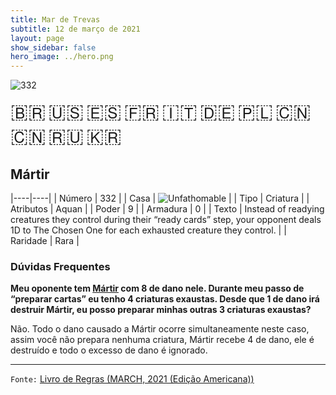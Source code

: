 ```yaml
---
title: Mar de Trevas
subtitle: 12 de março de 2021
layout: page
show_sidebar: false
hero_image: ../hero.png
---
```


![332](https://cdn.keyforgegame.com/media/card_front/pt/496_332_GHH7WF7P4QRW_pt.png)

<span title="Português" style="font-size: 32px;cursor: pointer;" onclick="javascript:document.querySelector('img[alt=\'332\']').src=document.querySelector('img[alt=\'332\']').src.replace(/card_front\/[^/]+/, 'card_front/pt').replace(/_[^/.0-9]+\.png/, '_pt.png')">🇧🇷</span>
<span title="English" style="font-size: 32px;cursor: pointer;" onclick="javascript:document.querySelector('img[alt=\'332\']').src=document.querySelector('img[alt=\'332\']').src.replace(/card_front\/[^/]+/, 'card_front/en').replace(/_[^/.0-9]+\.png/, '_en.png')">🇺🇸</span>
<span title="Español" style="font-size: 32px;cursor: pointer;" onclick="javascript:document.querySelector('img[alt=\'332\']').src=document.querySelector('img[alt=\'332\']').src.replace(/card_front\/[^/]+/, 'card_front/es').replace(/_[^/.0-9]+\.png/, '_es.png')">🇪🇸</span>
<span title="Français" style="font-size: 32px;cursor: pointer;" onclick="javascript:document.querySelector('img[alt=\'332\']').src=document.querySelector('img[alt=\'332\']').src.replace(/card_front\/[^/]+/, 'card_front/fr').replace(/_[^/.0-9]+\.png/, '_fr.png')">🇫🇷</span>
<span title="Italiano" style="font-size: 32px;cursor: pointer;" onclick="javascript:document.querySelector('img[alt=\'332\']').src=document.querySelector('img[alt=\'332\']').src.replace(/card_front\/[^/]+/, 'card_front/it').replace(/_[^/.0-9]+\.png/, '_it.png')">🇮🇹</span>
<span title="Deutsche" style="font-size: 32px;cursor: pointer;" onclick="javascript:document.querySelector('img[alt=\'332\']').src=document.querySelector('img[alt=\'332\']').src.replace(/card_front\/[^/]+/, 'card_front/de').replace(/_[^/.0-9]+\.png/, '_de.png')">🇩🇪</span>
<span title="Polskie" style="font-size: 32px;cursor: pointer;" onclick="javascript:document.querySelector('img[alt=\'332\']').src=document.querySelector('img[alt=\'332\']').src.replace(/card_front\/[^/]+/, 'card_front/pl').replace(/_[^/.0-9]+\.png/, '_pl.png')">🇵🇱</span>
<span title="简体中文" style="font-size: 32px;cursor: pointer;" onclick="javascript:document.querySelector('img[alt=\'332\']').src=document.querySelector('img[alt=\'332\']').src.replace(/card_front\/[^/]+/, 'card_front/zh-hans').replace(/_[^/.0-9]+\.png/, '_zh-hans.png')">🇨🇳</span>
<span title="繁體中文" style="font-size: 32px;cursor: pointer;" onclick="javascript:document.querySelector('img[alt=\'332\']').src=document.querySelector('img[alt=\'332\']').src.replace(/card_front\/[^/]+/, 'card_front/zh-hant').replace(/_[^/.0-9]+\.png/, '_zh-hant.png')">🇨🇳</span>
<span title="Pусский" style="font-size: 32px;cursor: pointer;" onclick="javascript:document.querySelector('img[alt=\'332\']').src=document.querySelector('img[alt=\'332\']').src.replace(/card_front\/[^/]+/, 'card_front/ru').replace(/_[^/.0-9]+\.png/, '_ru.png')">🇷🇺</span>
<span title="한국어" style="font-size: 32px;cursor: pointer;" onclick="javascript:document.querySelector('img[alt=\'332\']').src=document.querySelector('img[alt=\'332\']').src.replace(/card_front\/[^/]+/, 'card_front/ko').replace(/_[^/.0-9]+\.png/, '_ko.png')">🇰🇷</span>

## Mártir

|----|----|
| Número | 332 |
| Casa | ![Unfathomable](https://archonarcana.com/images/thumb/1/10/Unfathomable.png/22px-Unfathomable.png "Abissais") |
| Tipo | Criatura |
| Atributos | Aquan |
| Poder | 9 |
| Armadura | 0 |
| Texto | Instead of readying creatures they control during their “ready cards” step, your opponent deals 1D to The Chosen One for each exhausted creature they control. |
| Raridade | Rara |

### Dúvidas Frequentes

**Meu oponente tem [Mártir](/dt/332) com 8 de dano nele. Durante meu passo de “preparar cartas” eu tenho 4 criaturas exaustas. Desde que 1 de dano irá destruir Mártir, eu posso preparar minhas outras 3 criaturas exaustas?**

Não. Todo o dano causado a Mártir ocorre simultaneamente neste caso, assim você não prepara nenhuma criatura, Mártir recebe 4 de dano, ele é destruído e todo o excesso de dano é ignorado.

<hr/>

`Fonte:` [Livro de Regras (MARCH, 2021 (Edição Americana))](https://images-cdn.fantasyflightgames.com/filer_public/0f/97/0f97ae74-4b50-4391-a4ef-0eebe49d409f/keyforge_rulebook_v15_compressed.pdf)
